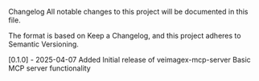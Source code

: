 Changelog
All notable changes to this project will be documented in this file.

The format is based on Keep a Changelog, and this project adheres to Semantic Versioning.

[0.1.0] - 2025-04-07
Added
Initial release of veimagex-mcp-server
Basic MCP server functionality